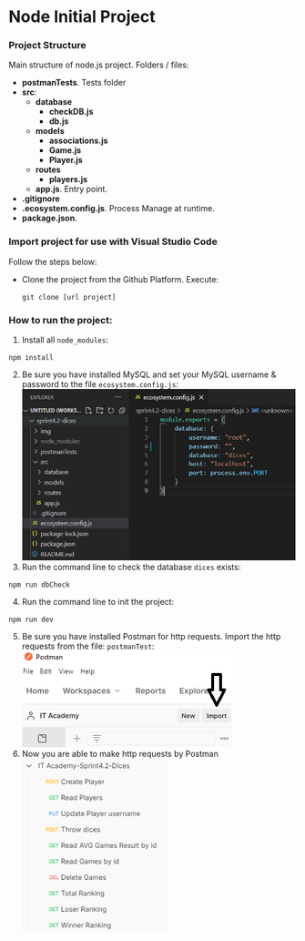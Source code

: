 # Node Initial Project

### Project Structure

Main structure of node.js project. Folders / files:

- <b>postmanTests</b>. Tests folder
- <b>src</b>:
    - <b>database</b>
      - <b>checkDB.js</b>
      - <b>db.js</b>
    - <b>models</b>
      - <b>associations.js</b>
      - <b>Game.js</b>
      - <b>Player.js</b>
    - <b>routes</b>
      - <b>players.js</b>
    - <b>app.js</b>. Entry point.
- <b>.gitignore</b>
- <b>.ecosystem.config.js</b>. Process Manage at runtime. 
- <b>package.json</b>.

### Import project for use with Visual Studio Code

Follow the steps below:
* Clone the project from the Github Platform. Execute:
  ```
  git clone [url project]
  ```

### How to run the project:

1. Install all `node_modules`:
  ```
  npm install
  ```
2. Be sure you have installed MySQL and set your MySQL username & password to the file `ecosystem.config.js`:
  ![Open project](img/ecosystem.png)
3. Run the command line to check the database `dices` exists:
  ```
  npm run dbCheck
  ```
4. Run the command line to init the project:
  ```
  npm run dev
  ```
5. Be sure you have installed Postman for http requests. Import the http requests from the file: `postmanTest`:
  ![Open project](img/importPostman.png)
6. Now you are able to make http requests by Postman
  ![Open project](img/httpRequests.png)
